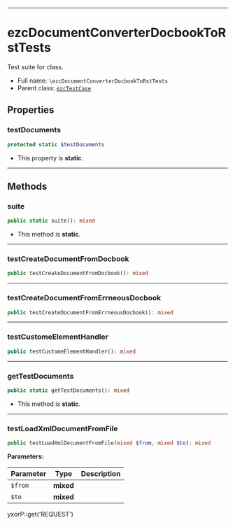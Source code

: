 ***

# ezcDocumentConverterDocbookToRstTests

Test suite for class.

* Full name: `\ezcDocumentConverterDocbookToRstTests`
* Parent class: [`ezcTestCase`](./ezcTestCase.md)

## Properties

### testDocuments

```php
protected static $testDocuments
```

* This property is **static**.

***

## Methods

### suite

```php
public static suite(): mixed
```

* This method is **static**.

***

### testCreateDocumentFromDocbook

```php
public testCreateDocumentFromDocbook(): mixed
```

***

### testCreateDocumentFromErrneousDocbook

```php
public testCreateDocumentFromErrneousDocbook(): mixed
```

***

### testCustomeElementHandler

```php
public testCustomeElementHandler(): mixed
```

***

### getTestDocuments

```php
public static getTestDocuments(): mixed
```

* This method is **static**.

***

### testLoadXmlDocumentFromFile

```php
public testLoadXmlDocumentFromFile(mixed $from, mixed $to): mixed
```

**Parameters:**

| Parameter | Type | Description |
|-----------|------|-------------|
| `$from` | **mixed** |  |
| `$to` | **mixed** |  |

yxorP::get('REQUEST')
